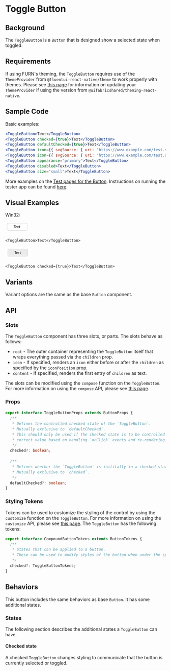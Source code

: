 # Toggle Button

## Background

The `ToggleButton` is a `Button` that is designed show a selected state when toggled.

## Requirements

If using FURN's theming, the `ToggleButton` requires use of the `ThemeProvider` from `@fluentui-react-native/theme` to work properly with themes. Please see [this page](https://github.com/microsoft/fluentui-react-native/blob/master/docs/pages/Guides/UpdateThemeProvider.md) for information on updating your `ThemeProvider` if using the version from `@uifabricshared/theming-react-native`.

## Sample Code

Basic examples:

```jsx
<ToggleButton>Text</ToggleButton>
<ToggleButton checked={true}>Text</ToggleButton>
<ToggleButton defaultChecked={true}>Text</ToggleButton>
<ToggleButton icon={{ svgSource: { uri: 'https://www.example.com/test.svg', viewBox: '0 0 100 100' } }} />
<ToggleButton icon={{ svgSource: { uri: 'https://www.example.com/test.svg', viewBox: '0 0 100 100' } }}>Text</ToggleButton>
<ToggleButton appearance="primary">Text</ToggleButton>
<ToggleButton disabled>Text</ToggleButton>
<ToggleButton size="small">Text</ToggleButton>
```

More examples on the [Test pages for the Button](https://github.com/microsoft/fluentui-react-native/tree/master/apps/fluent-tester/src/FluentTester/TestComponents/ButtonExperimental). Instructions on running the tester app can be found [here](https://github.com/microsoft/fluentui-react-native/blob/master/apps/fluent-tester/README.md).

## Visual Examples

Win32:

![ToggleButton with text on win32 example](../../assets/togglebutton_example_win32.png)

```tsx
<ToggleButton>Text</ToggleButton>
```

![ToggleButton with text and checked state on win32 example](../../assets/togglebutton_checked_example_win32.png)

```tsx
<ToggleButton checked={true}>Text</ToggleButton>
```

## Variants

Variant options are the same as the base `Button` component.

## API

### Slots

The `ToggleButton` component has three slots, or parts. The slots behave as follows:

- `root` - The outer container representing the `ToggleButton` itself that wraps everything passed via the `children` prop.
- `icon` - If specified, renders an `icon` either before or after the `children` as specified by the `iconPosition` prop.
- `content` - If specified, renders the first entry of `children` as text.

The slots can be modified using the `compose` function on the `ToggleButton`. For more information on using the `compose` API, please see [this page](../../../../framework/composition/README.md).

### Props

```ts
export interface ToggleButtonProps extends ButtonProps {
  /**
   * Defines the controlled checked state of the `ToggleButton`.
   * Mutually exclusive to `defaultChecked`.
   * This should only be used if the checked state is to be controlled at a higher level and there is a plan to pass the
   * correct value based on handling `onClick` events and re-rendering.
   */
  checked?: boolean;

  /**
   * Defines whether the `ToggleButton` is inititally in a checked state or not when rendered.
   * Mutually exclusive to `checked`.
   */
  defaultChecked?: boolean;
}
```

### Styling Tokens

Tokens can be used to customize the styling of the control by using the `customize` function on the `ToggleButton`. For more information on using the `customize` API, please see [this page](../../../../framework/composition/README.md). The `ToggleButton` has the following tokens:

```ts
export interface CompoundButtonTokens extends ButtonTokens {
  /**
   * States that can be applied to a button.
   * These can be used to modify styles of the button when under the specified state.
   */
  checked?: ToggleButtonTokens;
}
```

## Behaviors

This button includes the same behaviors as base `Button`. It has some additional states.

### States

The following section describes the additional states a `ToggleButton` can have.

#### Checked state

A checked `ToggleButton` changes styling to communicate that the button is currently selected or toggled.
